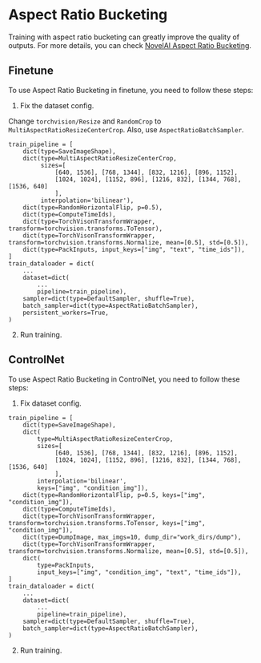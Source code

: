 # Aspect Ratio Bucketing

Training with aspect ratio bucketing can greatly improve the quality of outputs.
For more details, you can check [NovelAI Aspect Ratio Bucketing](https://github.com/NovelAI/novelai-aspect-ratio-bucketing).

## Finetune

To use Aspect Ratio Bucketing in finetune, you need to follow these steps:

1. Fix the dataset config.

Change `torchvision/Resize` and `RandomCrop` to `MultiAspectRatioResizeCenterCrop`. Also, use `AspectRatioBatchSampler`.

```
train_pipeline = [
    dict(type=SaveImageShape),
    dict(type=MultiAspectRatioResizeCenterCrop,
         sizes=[
             [640, 1536], [768, 1344], [832, 1216], [896, 1152],
             [1024, 1024], [1152, 896], [1216, 832], [1344, 768], [1536, 640]
             ],
         interpolation='bilinear'),
    dict(type=RandomHorizontalFlip, p=0.5),
    dict(type=ComputeTimeIds),
    dict(type=TorchVisonTransformWrapper, transform=torchvision.transforms.ToTensor),
    dict(type=TorchVisonTransformWrapper, transform=torchvision.transforms.Normalize, mean=[0.5], std=[0.5]),
    dict(type=PackInputs, input_keys=["img", "text", "time_ids"]),
]
train_dataloader = dict(
    ...
    dataset=dict(
        ...
        pipeline=train_pipeline),
    sampler=dict(type=DefaultSampler, shuffle=True),
    batch_sampler=dict(type=AspectRatioBatchSampler),
    persistent_workers=True,
)
```

2. Run training.

## ControlNet

To use Aspect Ratio Bucketing in ControlNet, you need to follow these steps:

1. Fix dataset config.

```
train_pipeline = [
    dict(type=SaveImageShape),
    dict(
        type=MultiAspectRatioResizeCenterCrop,
        sizes=[
             [640, 1536], [768, 1344], [832, 1216], [896, 1152],
             [1024, 1024], [1152, 896], [1216, 832], [1344, 768], [1536, 640]
             ],
        interpolation='bilinear',
        keys=["img", "condition_img"]),
    dict(type=RandomHorizontalFlip, p=0.5, keys=["img", "condition_img"]),
    dict(type=ComputeTimeIds),
    dict(type=TorchVisonTransformWrapper, transform=torchvision.transforms.ToTensor, keys=["img", "condition_img"]),
    dict(type=DumpImage, max_imgs=10, dump_dir="work_dirs/dump"),
    dict(type=TorchVisonTransformWrapper, transform=torchvision.transforms.Normalize, mean=[0.5], std=[0.5]),
    dict(
        type=PackInputs,
        input_keys=["img", "condition_img", "text", "time_ids"]),
]
train_dataloader = dict(
    ...
    dataset=dict(
        ...
        pipeline=train_pipeline),
    sampler=dict(type=DefaultSampler, shuffle=True),
    batch_sampler=dict(type=AspectRatioBatchSampler),
)
```

2. Run training.
